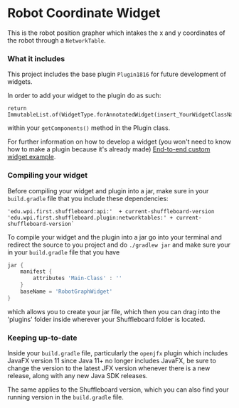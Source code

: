 # Robot Coordinate Widget 

This is the robot position grapher which intakes the x and y coordinates of 
the robot through a `NetworkTable`. 


### What it includes

This project includes the base plugin `Plugin1816` for future development of widgets. 

In order to add your widget to the plugin do as such:
```
return ImmutableList.of(WidgetType.forAnnotatedWidget(insert_YourWidgetClassName.class))
``` 
within your `getComponents()` method in the Plugin class.

For further information on how to develop a widget (you won't need to know how to make a plugin because it's already made)
[End-to-end custom widget example](https://github.com/wpilibsuite/shuffleboard/wiki/End-to-end-custom-data---widget-example).

### Compiling your widget

Before compiling your widget and plugin into a jar, make sure in your `build.gradle` file that you include these dependencies:

```
'edu.wpi.first.shuffleboard:api:'  + current-shuffleboard-version
'edu.wpi.first.shuffleboard.plugin:networktables:' + current-shuffleboard-version` 
```

To compile your widget and the plugin into a jar go into your terminal and redirect the source
to you project and do `./gradlew jar` and make sure your in your `build.gradle` file
that you have 
```gradle
jar {
    manifest {
        attributes 'Main-Class' : ''
    }
    baseName = 'RobotGraphWidget'
}
``` 
which allows you to create your jar file, which then you can drag into the 'plugins' folder inside wherever your Shuffleboard folder is located.

### Keeping up-to-date
Inside your `build.gradle` file, particularly the `openjfx` plugin which includes JavaFX version 11 since
Java 11+ no longer includes JavaFX, be sure to change the version to the latest JFX version
whenever there is a new release, along with any new Java SDK releases.

The same applies to the Shuffleboard version, which you can also find your running version in the
`build.gradle` file. 


